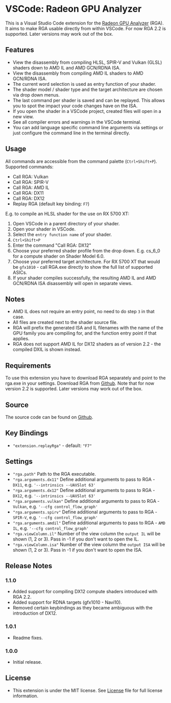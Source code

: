 # VSCode: Radeon GPU Analyzer

This is a Visual Studio Code extension for the [Radeon GPU Analyzer](https://github.com/GPUOpen-Tools/RGA) (RGA). It aims to make RGA usable directly from within VSCode. For now RGA 2.2 is supported. Later versions may work out of the box. 

## Features

- View the disassembly from compiling HLSL, SPIR-V and Vulkan (GLSL) shaders down to AMD IL and AMD GCN/RDNA ISA.
- View the disassembly from compiling AMD IL shaders to AMD GCN/RDNA ISA.
- The current word selection is used as entry function of your shader.
- The shader model / shader type and the target architecture are chosen via drop down menus.
- The last command per shader is saved and can be replayed. This allows you to spot the impact your code changes have on the ISA. 
- If you open the shader in a VSCode project, created files will open in a new view.
- See all compiler errors and warnings in the VSCode terminal.
- You can add language specific command line arguments via settings or just configure the command line in the terminal directly.

## Usage

All commands are accessible from the command palette (`Ctrl+Shift+P`).
Supported commands:
- Call RGA: Vulkan
- Call RGA: SPIR-V
- Call RGA: AMD IL
- Call RGA: DX11
- Call RGA: DX12
- Replay RGA (default key binding: `F7`)

E.g. to compile an HLSL shader for the use on RX 5700 XT:
1. Open VSCode in a parent directory of your shader.
2. Open your shader in VSCode.
3. Select the `entry function name` of your shader.
4. `Ctrl+Shift+P`
5. Enter the command "Call RGA: DX12"
6. Choose your preferred shader profile from the drop down. E.g. cs_6_0 for a compute shader on Shader Model 6.0.
7. Choose your preferred target architecture. For RX 5700 XT that would be `gfx1010` - call RGA.exe directly to show the full list of supported ASICs.
8. If your shader compiles successfully, the resulting AMD IL and AMD GCN/RDNA ISA disassembly will open in separate views.

## Notes

- AMD IL does not require an entry point, no need to do step `3` in that case.
- All files are created next to the shader source file.
- RGA will prefix the generated ISA and IL filenames with the name of the GPU family you are compiling for, and the function entry point if that applies.
- RGA does not support AMD IL for DX12 shaders as of version 2.2 - the compiled DXIL is shown instead.  

## Requirements

To use this extension you have to download RGA separately and point to the rga.exe in your settings.
Download RGA from [Github](https://github.com/GPUOpen-Tools/RGA/releases). Note that for now version 2.2 is supported. Later versions may work out of the box. 

## Source

The source code can be found on [Github](https://github.com/GPUOpen-Tools/vscode-extensions/tree/master/radeon-gpu-analyzer). 

## Key Bindings

- `"extension.replayRga"`  - default: `"F7"`

## Settings

- `"rga.path"` Path to the RGA executable.
- `"rga.arguments.dx11"` Define additional arguments to pass to RGA - `DX11`, e.g. `'--intrinsics --UAVSlot 63'`
- `"rga.arguments.dx12"` Define additional arguments to pass to RGA - `DX12`, e.g. `'--intrinsics --UAVSlot 63'`
- `"rga.arguments.vulkan"` Define additional arguments to pass to RGA - `Vulkan`, e.g. `'--cfg control_flow_graph'`
- `"rga.arguments.spirv"` Define additional arguments to pass to RGA - `SPIR-V`, e.g. `'--cfg control_flow_graph'`
- `"rga.arguments.amdil"` Define additional arguments to pass to RGA - `AMD IL`, e.g. `'--cfg control_flow_graph'`
- `"rga.viewColumn.il"` Number of the view column the `output IL` will be shown (1, 2 or 3). Pass in -1 if you don't want to open the IL.
- `"rga.viewColumn.isa"` Number of the view column the `output ISA` will be shown (1, 2 or 3). Pass in -1 if you don't want to open the ISA.

## Release Notes

### 1.1.0

- Added support for compiling DX12 compute shaders introduced with RGA 2.2.
- Added support for RDNA targets (gfx1010 - Navi10).
- Removed certain keybindings as they became ambiguous with the introduction of DX12.

### 1.0.1

- Readme fixes.

### 1.0.0

- Initial release.

## License

- This extension is under the MIT license. See [License](https://github.com/GPUOpen-Tools/vscode-extensions/blob/master/LICENSE) file for full license information.
